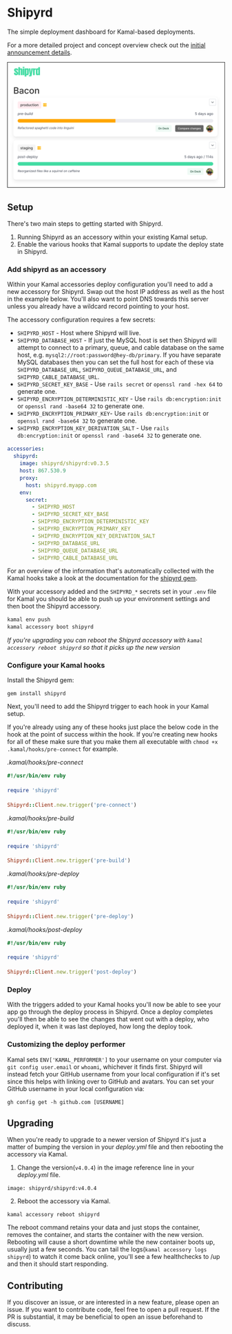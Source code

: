 # Shipyrd

The simple deployment dashboard for Kamal-based deployments.

For a more detailed project and concept overview check out the [initial announcement details](https://www.fromthekeyboard.com/shipyrd-the-dashboard-for-your-kamal-deployments/).

<img src="doc/images/demo.png" border="1" />

## Setup

There's two main steps to getting started with Shipyrd.

1. Running Shipyrd as an accessory within your existing Kamal setup.
2. Enable the various hooks that Kamal supports to update the deploy state in Shipyrd.

### Add shipyrd as an accessory

Within your Kamal accessories deploy configuration you'll need to add a new accessory for Shipyrd. Swap out the host IP address as well as the host in the example below. You'll also want to point DNS towards this server unless you already have a wildcard record pointing to your host.

The accessory configuration requires a few secrets:

- `SHIPYRD_HOST` - Host where Shipyrd will live.
- `SHIPYRD_DATABASE_HOST` - If just the MySQL host is set then Shipyrd will attempt to connect to a primary, queue, and cable database on the same host, e.g. `mysql2://root:password@hey-db/primary`. If you have separate MySQL databases then you can set the full host for each of these via `SHIPYRD_DATABASE_URL`, `SHIPYRD_QUEUE_DATABASE_URL`, and `SHIPYRD_CABLE_DATABASE_URL`.
- `SHIPYRD_SECRET_KEY_BASE` - Use `rails secret` or `openssl rand -hex 64` to generate one.
- `SHIPYRD_ENCRYPTION_DETERMINISTIC_KEY` - Use `rails db:encryption:init` or `openssl rand -base64 32` to generate one.
- `SHIPYRD_ENCRYPTION_PRIMARY_KEY`- Use `rails db:encryption:init` or `openssl rand -base64 32` to generate one.
- `SHIPYRD_ENCRYPTION_KEY_DERIVATION_SALT` - Use `rails db:encryption:init` or `openssl rand -base64 32` to generate one.

``` yml
accessories:
  shipyrd:
    image: shipyrd/shipyrd:v0.3.5
    host: 867.530.9
    proxy:
      host: shipyrd.myapp.com
    env:
      secret:
        - SHIPYRD_HOST
        - SHIPYRD_SECRET_KEY_BASE
        - SHIPYRD_ENCRYPTION_DETERMINISTIC_KEY
        - SHIPYRD_ENCRYPTION_PRIMARY_KEY
        - SHIPYRD_ENCRYPTION_KEY_DERIVATION_SALT
        - SHIPYRD_DATABASE_URL
        - SHIPYRD_QUEUE_DATABASE_URL
        - SHIPYRD_CABLE_DATABASE_URL
```

For an overview of the information that's automatically collected with the Kamal hooks take a look at the documentation for the [shipyrd gem](https://github.com/shipyrd/shipyrd-gem).

With your accessory added and the `SHIPYRD_*` secrets set in your `.env` file for Kamal you should be able to push up your environment settings and then boot the Shipyrd accessory.

``` bash
kamal env push
kamal accessory boot shipyrd
```

*If you're upgrading you can reboot the Shipyrd accessory with `kamal accessory reboot shipyrd` so that it picks up the new version*

### Configure your Kamal hooks

Install the Shipyrd gem:

```
gem install shipyrd
```

Next, you'll need to add the Shipyrd trigger to each hook in your Kamal setup.

If you're already using any of these hooks just place the below code in the hook at the point of success within the hook. If you're creating new hooks for all of these make sure that you make them all executable with `chmod +x .kamal/hooks/pre-connect` for example.

*.kamal/hooks/pre-connect*
``` ruby
#!/usr/bin/env ruby

require 'shipyrd'

Shipyrd::Client.new.trigger('pre-connect')
```

*.kamal/hooks/pre-build*
``` ruby
#!/usr/bin/env ruby

require 'shipyrd'

Shipyrd::Client.new.trigger('pre-build')
```

*.kamal/hooks/pre-deploy*
``` ruby
#!/usr/bin/env ruby

require 'shipyrd'

Shipyrd::Client.new.trigger('pre-deploy')
```

*.kamal/hooks/post-deploy*
``` ruby
#!/usr/bin/env ruby

require 'shipyrd'

Shipyrd::Client.new.trigger('post-deploy')
```

### Deploy

With the triggers added to your Kamal hooks you'll now be able to see your app go through the deploy process in Shipyrd. Once a deploy completes you'll then be able to see the changes that went out with a deploy, who deployed it, when it was last deployed, how long the deploy took.

### Customizing the deploy performer

Kamal sets `ENV['KAMAL_PERFORMER']` to your username on your computer via `git config user.email` or `whoami`, whichever it finds first. Shipyrd will instead fetch your GitHub username from your local configuration if it's set since this helps with linking over to GitHub and avatars. You can set your GitHub username in your local configuration via:

```
gh config get -h github.com [USERNAME]
```

## Upgrading

When you're ready to upgrade to a newer version of Shipyrd it's just a matter of bumping the version in your _deploy.yml_ file and then rebooting the accessory via Kamal.

1. Change the version(`v4.0.4`) in the image reference line in your _deploy.yml_ file.

```
image: shipyrd/shipyrd:v4.0.4
```

2. Reboot the accessory via Kamal.

```
kamal accessory reboot shipyrd
```

The reboot command retains your data and just stops the container, removes the container, and starts the container with the new version. Rebooting will cause a short downtime while the new container boots up, usually just a few seconds. You can tail the logs(`kamal accessory logs shipyrd`) to watch it come back online, you'll see a few healthchecks to /up and then it should start responding.

## Contributing

If you discover an issue, or are interested in a new feature, please open an issue. If you want to contribute code, feel free to open a pull request. If the PR is substantial, it may be beneficial to open an issue beforehand to discuss.
